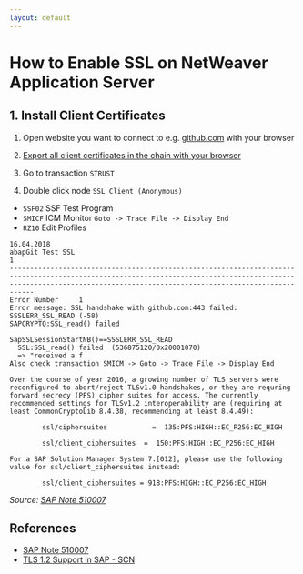 ```yaml
---
layout: default
---
```


# How to Enable SSL on NetWeaver Application Server

## 1. Install Client Certificates

1) Open website you want to connect to e.g. [github.com](https://github.com/) with your browser

2) [Export all client certificates in the chain with your browser](export-certs-with-browser)

3) Go to transaction `STRUST`

4) Double click node `SSL Client (Anonymous)`



- `SSF02` SSF Test Program
- `SMICF` ICM Monitor `Goto -> Trace File -> Display End`
- `RZ10` Edit Profiles

```
16.04.2018                                                                                           abapGit Test SSL                                                                                                  1
------------------------------------------------------------------------------------------------------------------------------------------------------------------------------------------------------------------------
Error Number     1
Error message: SSL handshake with github.com:443 failed: SSSLERR_SSL_READ (-58)
SAPCRYPTO:SSL_read() failed

SapSSLSessionStartNB()==SSSLERR_SSL_READ
  SSL:SSL_read() failed  (536875120/0x20001070)
  => "received a f
Also check transaction SMICM -> Goto -> Trace File -> Display End
```

```
Over the course of year 2016, a growing number of TLS servers were reconfigured to abort/reject TLSv1.0 handshakes, or they are requring forward secrecy (PFS) cipher suites for access. The currently recommended settings for TLSv1.2 interoperability are (requiring at least CommonCryptoLib 8.4.38, recommending at least 8.4.49):

        ssl/ciphersuites           =  135:PFS:HIGH::EC_P256:EC_HIGH
 
        ssl/client_ciphersuites  =  150:PFS:HIGH::EC_P256:EC_HIGH
 
For a SAP Solution Manager System 7.[012], please use the following value for ssl/client_ciphersuites instead:

        ssl/client_ciphersuites = 918:PFS:HIGH::EC_P256:EC_HIGH
```
*Source: [SAP Note 510007](https://launchpad.support.sap.com/#/notes/510007)*

## References

- [SAP Note 510007](https://launchpad.support.sap.com/#/notes/510007)
- [TLS 1.2 Support in SAP - SCN](https://archive.sap.com/discussions/thread/3751351)

